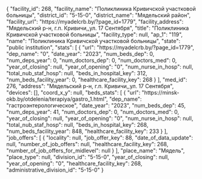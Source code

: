 {
    "facility_id": 268,
    "facility_name": "Поликлиника Кривичской участковой больницы",
    "district_id": "5-15-0",
    "district_name": "Мядельский район",
    "facility_url": "https:\/\/myadelcrb.by\/?page_id=1779",
    "facility_address": "Мядельский р-н, г.п. Кривичи,,ул. 17 Сентября",
    "title": "Поликлиника Кривичской участковой больницы",
    "facility_type": null,
    "ap_1": "119",
    "name": "Поликлиника Кривичской участковой больницы",
    "state": "public institution",
    "stats": [
        {
            "url": "https:\/\/myadelcrb.by\/?page_id=1779",
            "dep_name": "0",
            "date_year": "2023",
            "num_beds_dep": 0,
            "num_deps_year": 0,
            "num_doctors_dep": 0,
            "num_doctors_med": 0,
            "year_of_closing": null,
            "year_of_opening": "0",
            "num_nurse_in_hosp": null,
            "total_nub_staf_hosp": null,
            "beds_in_hospital_key": 312,
            "num_beds_facility_year": 0,
            "healthcare_facility_key": 268
        }
    ],
    "med_id": 276,
    "address": "Мядельский р-н, г.п. Кривичи,,ул. 17 Сентября",
    "devices": [],
    "coord_x_y": null,
    "beds_stats": [
        {
            "url": "https:\/\/minsk-okb.by\/otdelenia\/terapiya\/gastro_1.html",
            "dep_name": "гастроэнтерологическое",
            "date_year": "2023",
            "num_beds_dep": 45,
            "num_deps_year": 41,
            "num_doctors_dep": 0,
            "num_doctors_med": 0,
            "year_of_closing": null,
            "year_of_opening": "0",
            "num_nurse_in_hosp": null,
            "total_nub_staf_hosp": null,
            "beds_in_hospital_key": 268,
            "num_beds_facility_year": 848,
            "healthcare_facility_key": 233
        }
    ],
    "job_offers": [
        {
            "locality": null,
            "job_offer_key": 88,
            "date_of_data_update": null,
            "number_of_job_offers": null,
            "healthcare_facility_key": 268,
            "number_of_job_offers_for_midlevel": null
        }
    ],
    "place_name": "Мядель",
    "place_type": null,
    "division_id": "5-15-0",
    "year_of_closing": null,
    "year_of_opening": "0",
    "healthcare_facility_key": 268,
    "administrative_division_id": "5-15-0"
}